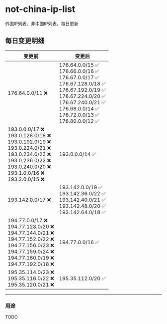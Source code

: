 # not-china-ip-list
外国IP列表、非中国IP列表。每日更新

每日变更明细
--------------------
|  变更前   | 变更后 |
|  ----  | ----  |
|  176.64.0.0/11 :x:  | 176.64.0.0/15 :white_check_mark: <br> 176.66.0.0/16 :white_check_mark: <br> 176.67.0.0/17 :white_check_mark: <br> 176.67.128.0/18 :white_check_mark: <br> 176.67.192.0/19 :white_check_mark: <br> 176.67.224.0/20 :white_check_mark: <br> 176.67.240.0/21 :white_check_mark: <br> 176.68.0.0/14 :white_check_mark: <br> 176.72.0.0/13 :white_check_mark: <br> 176.80.0.0/12 :white_check_mark: <br>  | 
|  193.0.0.0/17 :x: <br> 193.0.128.0/18 :x: <br> 193.0.192.0/19 :x: <br> 193.0.224.0/21 :x: <br> 193.0.234.0/23 :x: <br> 193.0.236.0/22 :x: <br> 193.0.240.0/20 :x: <br> 193.1.0.0/16 :x: <br> 193.2.0.0/15 :x: <br> | 193.0.0.0/14 :white_check_mark: | 
|  193.142.0.0/17 :x:  | 193.142.0.0/19 :white_check_mark: <br> 193.142.36.0/22 :white_check_mark: <br> 193.142.40.0/21 :white_check_mark: <br> 193.142.48.0/20 :white_check_mark: <br> 193.142.64.0/18 :white_check_mark: <br>  | 
|  194.77.0.0/17 :x: <br> 194.77.128.0/20 :x: <br> 194.77.144.0/21 :x: <br> 194.77.152.0/22 :x: <br> 194.77.156.0/23 :x: <br> 194.77.159.0/24 :x: <br> 194.77.160.0/19 :x: <br> 194.77.192.0/18 :x: <br> | 194.77.0.0/16 :white_check_mark: | 
|  195.35.114.0/23 :x: <br> 195.35.116.0/22 :x: <br> 195.35.120.0/21 :x: <br> | 195.35.112.0/20 :white_check_mark: | 

--------------------
### 用途
TODO
